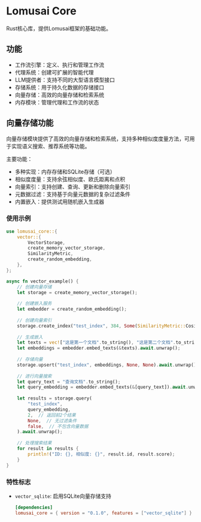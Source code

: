 # Lomusai Core

Rust核心库，提供Lomusai框架的基础功能。

## 功能

- 工作流引擎：定义、执行和管理工作流
- 代理系统：创建可扩展的智能代理
- LLM提供者：支持不同的大型语言模型接口
- 存储系统：用于持久化数据的存储接口
- 向量存储：高效的向量存储和检索系统
- 内存模块：管理代理和工作流的状态

## 向量存储功能

向量存储模块提供了高效的向量存储和检索系统，支持多种相似度度量方法，可用于实现语义搜索、推荐系统等功能。

主要功能：

- 多种实现：内存存储和SQLite存储（可选）
- 相似度度量：支持余弦相似度、欧氏距离和点积
- 向量索引：支持创建、查询、更新和删除向量索引
- 元数据过滤：支持基于向量元数据的复杂过滤条件
- 内置嵌入：提供测试用随机嵌入生成器

### 使用示例

```rust
use lomusai_core::{
    vector::{
        VectorStorage, 
        create_memory_vector_storage, 
        SimilarityMetric,
        create_random_embedding,
    },
};

async fn vector_example() {
    // 创建向量存储
    let storage = create_memory_vector_storage();
    
    // 创建嵌入服务
    let embedder = create_random_embedding();
    
    // 创建向量索引
    storage.create_index("test_index", 384, Some(SimilarityMetric::Cosine)).await.unwrap();
    
    // 生成嵌入
    let texts = vec!["这是第一个文档".to_string(), "这是第二个文档".to_string()];
    let embeddings = embedder.embed_texts(&texts).await.unwrap();
    
    // 存储向量
    storage.upsert("test_index", embeddings, None, None).await.unwrap();
    
    // 进行向量搜索
    let query_text = "查询文档".to_string();
    let query_embedding = embedder.embed_texts(&[query_text]).await.unwrap().pop().unwrap();
    
    let results = storage.query(
        "test_index",
        query_embedding,
        2,  // 返回前2个结果
        None,  // 无过滤条件
        false,  // 不包含向量数据
    ).await.unwrap();
    
    // 处理搜索结果
    for result in results {
        println!("ID: {}, 相似度: {}", result.id, result.score);
    }
}
```

### 特性标志

- `vector_sqlite`: 启用SQLite向量存储支持
  
  ```toml
  [dependencies]
  lomusai_core = { version = "0.1.0", features = ["vector_sqlite"] }
  ``` 
